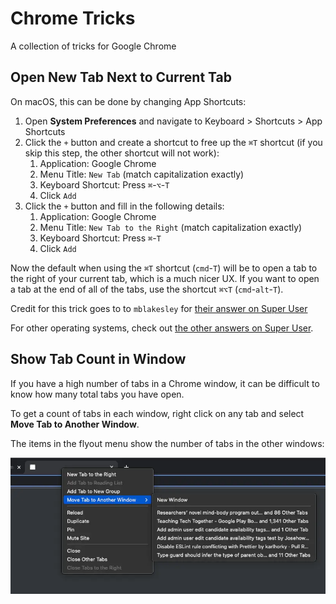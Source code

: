 # Chrome Tricks

A collection of tricks for Google Chrome

## Open New Tab Next to Current Tab

On macOS, this can be done by changing App Shortcuts:

1. Open **System Preferences** and navigate to Keyboard > Shortcuts > App Shortcuts
2. Click the `+` button and create a shortcut to free up the `⌘T` shortcut (if you skip this step, the other shortcut will not work):
   1. Application: Google Chrome
   2. Menu Title: `New Tab` (match capitalization exactly)
   3. Keyboard Shortcut: Press <kdb>`⌘`</kbd>-<kdb>`⌥`</kbd>-<kdb>`T`</kbd>
   4. Click `Add`
3. Click the `+` button and fill in the following details:
   1. Application: Google Chrome
   2. Menu Title: `New Tab to the Right` (match capitalization exactly)
   3. Keyboard Shortcut: Press <kdb>`⌘`</kbd>-<kdb>`T`</kbd>
   4. Click `Add`

Now the default when using the `⌘T` shortcut (<kdb>`cmd`</kdb>-<kdb>`T`</kdb>) will be to open a tab to the right of your current tab, which is a much nicer UX. If you want to open a tab at the end of all of the tabs, use the shortcut `⌘⌥T` (<kdb>`cmd`</kdb>-<kdb>`alt`</kdb>-<kdb>`T`</kdb>).

Credit for this trick goes to to `mblakesley` for [their answer on Super User](https://superuser.com/a/1704081/157255)

For other operating systems, check out [the other answers on Super User](https://superuser.com/questions/1103354/keyboard-shortcut-to-open-new-tab-next-to-current-tab-in-google-chrome).

## Show Tab Count in Window

If you have a high number of tabs in a Chrome window, it can be difficult to know how many total tabs you have open.

To get a count of tabs in each window, right click on any tab and select **Move Tab to Another Window**.

The items in the flyout menu show the number of tabs in the other windows:

<img src="window-tab-count.webp" alt="Screenshot showing the menu items described above" />
